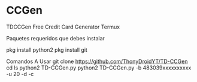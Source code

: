 # CCGen
TDCCGen Free Credit Card Generator Termux

Paquetes requeridos que debes instalar

pkg install python2
pkg install git

Comandos A Usar
git clone https://github.com/ThonyDroidYT/TD-CCGen
cd
ls
python2 TD-CCGen.py
python2 TD-CCGen.py -b 483039xxxxxxxxxx -u 20 -d -c
